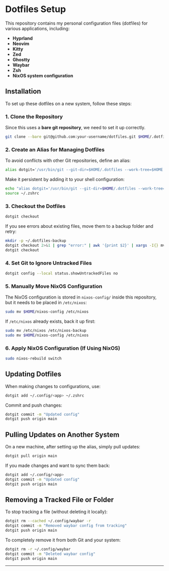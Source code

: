 # Dotfiles Setup

This repository contains my personal configuration files (dotfiles) for various applications, including:

- **Hyprland**
- **Neovim**
- **Kitty**
- **Zed**
- **Ghostty**
- **Waybar**
- **Zsh**
- **NixOS system configuration**

## Installation

To set up these dotfiles on a new system, follow these steps:

### 1. **Clone the Repository**

Since this uses a **bare git repository**, we need to set it up correctly.

```sh
git clone --bare git@github.com:your-username/dotfiles.git $HOME/.dotfiles
```

### 2. **Create an Alias for Managing Dotfiles**

To avoid conflicts with other Git repositories, define an alias:

```sh
alias dotgit='/usr/bin/git --git-dir=$HOME/.dotfiles --work-tree=$HOME'
```

Make it persistent by adding it to your shell configuration:

```sh
echo "alias dotgit='/usr/bin/git --git-dir=$HOME/.dotfiles --work-tree=$HOME'" >> ~/.zshrc
source ~/.zshrc
```

### 3. **Checkout the Dotfiles**

```sh
dotgit checkout
```

If you see errors about existing files, move them to a backup folder and retry:

```sh
mkdir -p ~/.dotfiles-backup
dotgit checkout 2>&1 | grep "error:" | awk '{print $2}' | xargs -I{} mv {} ~/.dotfiles-backup/{}
dotgit checkout
```

### 4. **Set Git to Ignore Untracked Files**

```sh
dotgit config --local status.showUntrackedFiles no
```

### 5. **Manually Move NixOS Configuration**

The NixOS configuration is stored in `nixos-config/` inside this repository, but it needs to be placed in `/etc/nixos`:

```sh
sudo mv $HOME/nixos-config /etc/nixos
```

If `/etc/nixos` already exists, back it up first:

```sh
sudo mv /etc/nixos /etc/nixos-backup
sudo mv $HOME/nixos-config /etc/nixos
```

### 6. **Apply NixOS Configuration (If Using NixOS)**

```sh
sudo nixos-rebuild switch
```

## Updating Dotfiles

When making changes to configurations, use:

```sh
dotgit add ~/.config/<app> ~/.zshrc
```

Commit and push changes:

```sh
dotgit commit -m "Updated config"
dotgit push origin main
```

## Pulling Updates on Another System

On a new machine, after setting up the alias, simply pull updates:

```sh
dotgit pull origin main
```

If you made changes and want to sync them back:

```sh
dotgit add ~/.config/<app>
dotgit commit -m "Updated config"
dotgit push origin main
```

## Removing a Tracked File or Folder

To stop tracking a file (without deleting it locally):

```sh
dotgit rm --cached ~/.config/waybar -r
dotgit commit -m "Removed waybar config from tracking"
dotgit push origin main
```

To completely remove it from both Git and your system:

```sh
dotgit rm -r ~/.config/waybar
dotgit commit -m "Deleted waybar config"
dotgit push origin main
```

---
